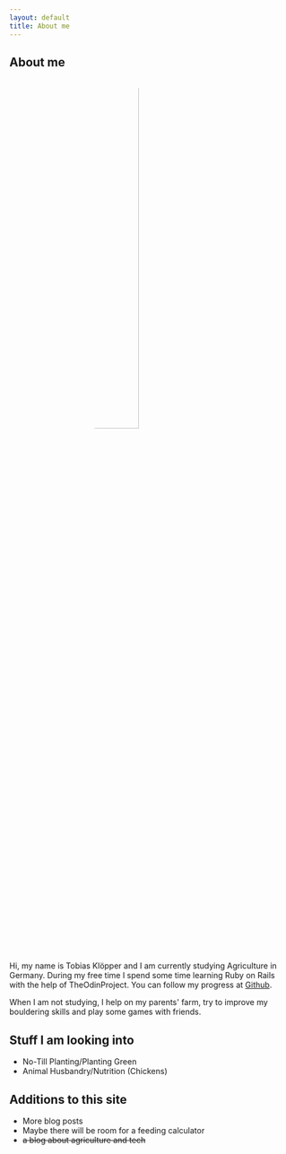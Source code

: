 ```yaml
---
layout: default
title: About me
---
```

<style>
  img {
    margin-left: 150px;
    border-radius: 50%;
    width: 40%;
  }
</style>
## About me

<img src="https://avatars.githubusercontent.com/u/37114020?s=460&u=4d138f07b6d7214db31244226181ba42bc2388e7&v=4" alt="Tobias Klöppers Foto">

Hi, my name is Tobias Klöpper and I am currently studying Agriculture in Germany. During my free time I spend some time learning Ruby on Rails with the help of TheOdinProject. You can follow my progress at [Github](https://github.com/Friendscover).

When I am not studying, I help on my parents' farm, try to improve my bouldering skills and play some games with friends.

## Stuff I am looking into

- No-Till Planting/Planting Green
- Animal Husbandry/Nutrition (Chickens)  

## Additions to this site

- More blog posts
- Maybe there will be room for a feeding calculator 
- ~~a blog about agriculture and tech~~

